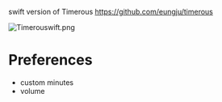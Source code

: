 swift version of Timerous
https://github.com/eungju/timerous


![Timerouswift.png](https://raw.github.com/wookay/swiftcat/master/samples/Timerouswift/screenshot/Timerouswift.png)


# Preferences
 * custom minutes
 * volume
